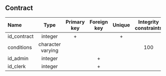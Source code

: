 ## Contract

 |Name|Type|Primary key|Foreign key|Unique|Integrity constraints|Null/not null|
 |:----|:----:|:-----------:|:-----------:|:------:|:----------------------:|:------:|
 |id_contract|integer|+| | + | |not null|
 |conditions|character varying| | | |100| not null|
 |id_admin|integer| |+| | | not null|
 |id_clerk|integer| |+| | | not null|
